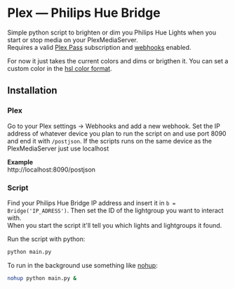 # Plex — Philips Hue Bridge

Simple python script to brighten or dim you Philips Hue Lights when you start or stop media on your PlexMediaServer.  
Requires a valid [Plex Pass](https://www.plex.tv/plex-pass/) subscription and [webhooks](https://support.plex.tv/articles/115002267687-webhooks/) enabled.

For now it just takes the current colors and dims or brigthen it. You can set a custom color in the [hsl color format](https://www.w3schools.com/colors/colors_hsl.asp).

## Installation

### Plex

Go to your Plex settings -> Webhooks and add a new webhook. Set the IP address of whatever device you plan to run the script on and use port 8090 and end it with `/postjson`. If the scripts runs on the same device as the PlexMediaServer just use localhost

**Example**  
http://localhost:8090/postjson

### Script

Find your Philips Hue Bridge IP address and insert it in `b = Bridge('IP_ADRESS')`. Then set the ID of the lightgroup you want to interact with.  
When you start the script it'll tell you which lights and lightgroups it found.

Run the script with python:  

```bash
python main.py
```

To run in the background use something like [nohup](https://linux.die.net/man/1/nohup):  

```bash
nohup python main.py &
```
